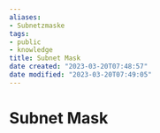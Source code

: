 ```yaml
---
aliases: 
- Subnetzmaske
tags:
- public
- knowledge
title: Subnet Mask
date created: "2023-03-20T07:48:57"
date modified: "2023-03-20T07:49:05"
---
```


# Subnet Mask
